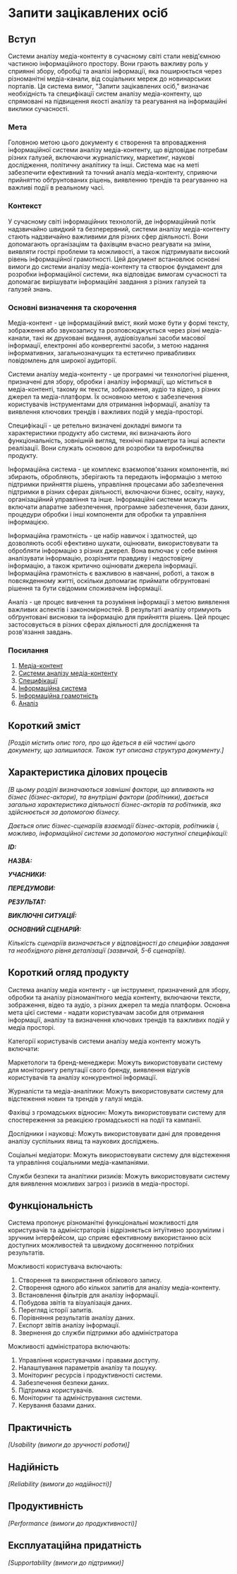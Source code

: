 # Запити зацікавлених осіб

## Вступ

Системи аналізу медіа-контенту в сучасному світі стали невід'ємною частиною інформаційного простору. Вони грають важливу роль у сприянні збору, обробці та аналізі інформації, яка поширюється через різноманітні медіа-канали, від соціальних мереж до новинарських порталів. Ця система вимог, "Запити зацікавлених осіб," визначає необхідність та специфікації систем аналізу медіа-контенту, що спрямовані на підвищення якості аналізу та реагування на інформаційні виклики сучасності.

### Мета

Головною метою цього документу є створення та впровадження інформаційної системи аналізу медіа-контенту, що відповідає потребам різних галузей, включаючи журналістику, маркетинг, наукові дослідження, політичну аналітику та інші. Система має на меті забезпечити ефективний та точний аналіз медіа-контенту, сприяючи прийняттю обґрунтованих рішень, виявленню трендів та реагуванню на важливі події в реальному часі.

### Контекст

У сучасному світі інформаційних технологій, де інформаційний потік надзвичайно швидкий та безперервний, системи аналізу медіа-контенту стають надзвичайно важливими для різних сфер діяльності. Вони допомагають організаціям та фахівцям вчасно реагувати на зміни, виявляти гострі проблеми та можливості, а також підтримувати високий рівень інформаційної грамотності.
Цей документ встановлює основні вимоги до системи аналізу медіа-контенту та створює фундамент для розробки інформаційної системи, яка відповідає вимогам сучасності та допомагає вирішувати інформаційні завдання з різних галузей та галузей знань.


### Основні визначення та скорочення

Медіа-контент - це інформаційний вміст, який може бути у формі тексту, зображення або звукозапису та розповсюджується через різні медіа-канали, такі як друковані видання, аудіовізуальні засоби масової інформації, електронні або конвергентні засоби, з метою надання інформативних, загальнозначущих та естетично привабливих повідомлень для широкої аудиторії.

Системи аналізу медіа-контенту - це програмні чи технологічні рішення, призначені для збору, обробки і аналізу інформації, що міститься в медіа-контенті, такому як тексти, зображення, аудіо та відео, з різних джерел та медіа-платформ. Їх основною метою є забезпечення користувачів інструментами для отримання інформації, аналізу та виявлення ключових трендів і важливих подій у медіа-просторі.

Специфікації - це ретельно визначені докладні вимоги та характеристики продукту або системи, які визначають його функціональність, зовнішній вигляд, технічні параметри та інші аспекти реалізації. Вони служать основою для розробки та виробництва продукту.

Інформаційна система - це комплекс взаємопов'язаних компонентів, які збирають, обробляють, зберігають та передають інформацію з метою підтримки прийняття рішень, управління процесами або забезпечення підтримки в різних сферах діяльності, включаючи бізнес, освіту, науку, організаційний управління та інше. Інформаційні системи можуть включати апаратне забезпечення, програмне забезпечення, бази даних, процедури обробки і інші компоненти для обробки та управління інформацією.

Інформаційна грамотність - це набір навичок і здатностей, що дозволяють особі ефективно шукати, оцінювати, використовувати та обробляти інформацію з різних джерел. Вона включає у себе вміння аналізувати інформацію, розрізняти правдиву і недостовірну інформацію, а також критично оцінювати джерела інформації. Інформаційна грамотність є важливою в навчанні, роботі, а також в повсякденному житті, оскільки допомагає приймати обгрунтовані рішення та бути свідомим споживачем інформації.

Аналіз - це процес вивчення та розуміння інформації з метою виявлення важливих аспектів і закономірностей. В результаті аналізу отримують обґрунтовані висновки та інформацію для прийняття рішень. Цей процес застосовується в різних сферах діяльності для дослідження та розв'язання завдань.

### Посилання

1. <a name="link1" href="https://uk.wiktionary.org/wiki/%D0%BC%D0%B5%D0%B4%D1%96%D0%B0-%D0%BA%D0%BE%D0%BD%D1%82%D0%B5%D0%BD%D1%82">Медіа-контент</a>
2. <a name="link2" href="https://uk.wikipedia.org/wiki/%D0%9A%D0%BE%D0%BD%D1%82%D0%B5%D0%BD%D1%82-%D0%B0%D0%BD%D0%B0%D0%BB%D1%96%D0%B7">Системи аналізу медіа-контенту</a>
3. <a name="link3" href="https://uk.wikipedia.org/wiki/%D0%A1%D0%BF%D0%B5%D1%86%D0%B8%D1%84%D1%96%D0%BA%D0%B0%D1%86%D1%96%D1%8F">Специфікації</a>
4. <a name="link4" href="https://uk.wikipedia.org/wiki/%D0%86%D0%BD%D1%84%D0%BE%D1%80%D0%BC%D0%B0%D1%86%D1%96%D0%B9%D0%BD%D0%B0_%D1%81%D0%B8%D1%81%D1%82%D0%B5%D0%BC%D0%B0">Інформаційна система</a>
5. <a name="link5" href="https://uk.wikipedia.org/wiki/%D0%86%D0%BD%D1%84%D0%BE%D1%80%D0%BC%D0%B0%D1%86%D1%96%D0%B9%D0%BD%D0%B0_%D0%B3%D1%80%D0%B0%D0%BC%D0%BE%D1%82%D0%BD%D1%96%D1%81%D1%82%D1%8C">Інформаційна грамотність</a>
6. <a name="link6" href="https://uk.wikipedia.org/wiki/%D0%90%D0%BD%D0%B0%D0%BB%D1%96%D0%B7">Аналіз</a>

## Короткий зміст

*[Розділ містить опис того, про що йдеться в еій частині цього документу, що залишилася. 
Також тут описана структура документу.]*

## Характеристика ділових процесів

*[В цьому розділі визначаються зовнішні фактори, що впливають на бізнес (бізнес-актори), 
та внутрішні фактори (робітники), дається загальна характеристика діяльності бізнес-акторів 
та робітників, яка здійснюється за допомогою бізнесу.*

*Дається опис бізнес-сценаріїв взаємодії бізнес-акторів, робітників і, можливо, інформаційної системи за допомогою наступної
специфікації:*

   
***ID:***
    
***НАЗВА:***
    
***УЧАСНИКИ:***

***ПЕРЕДУМОВИ:***

***РЕЗУЛЬТАТ:***

***ВИКЛЮЧНІ СИТУАЦІЇ:***

***ОСНОВНИЙ СЦЕНАРІЙ:***

*Кількість сценаріїв визначається у відповідності до специфіки завдання та необхідного 
рівня деталізації (зазвичай, 5-6 сценаріїв).*

## Короткий огляд продукту

Система аналізу медіа контенту - це інструмент, призначений для збору, обробки та аналізу різноманітного медіа контенту, включаючи тексти, зображення, відео та аудіо, з різних джерел та медіа платформ. Основна мета цієї системи - надати користувачам засоби для отримання інформації, аналізу та визначення ключових трендів та важливих подій у медіа просторі.

Категорії користувачів системи аналізу медіа контенту можуть включати:

Маркетологи та бренд-менеджери: Можуть використовувати систему для моніторингу репутації свого бренду, виявлення відгуків користувачів та аналізу конкурентної інформації.

Журналісти та медіа-аналітики: Можуть використовувати систему для відстеження новин та трендів у галузі медіа.

Фахівці з громадських відносин: Можуть використовувати систему для спостереження за реакцією громадськості на події та кампанії.

Дослідники і науковці: Можуть використовувати дані для проведення аналізу суспільних явищ та наукових досліджень.

Соціальні медіатори: Можуть використовувати систему для відстеження та управління соціальними медіа-кампаніями.

Служби безпеки та аналітики ризиків: Можуть використовувати систему для виявлення можливих загроз і ризиків в медіа-просторі.


## Функціональність

Система пропонує різноманітні функціональні можливості для користувачів та адміністраторів і відрізняється інтуїтивно зрозумілим і зручним інтерфейсом, що сприяє ефективному використанню всіх доступних можливостей та швидкому досягненню потрібних результатів.

Можливості користувача включають:

1. Створення та використання облікового запису.
2. Створення одного або кількох запитів для аналізу медіа-контенту.
3. Встановлення фільтрів для аналізу інформації.
4. Побудова звітів та візуалізація даних.
5. Перегляд історії запитів.
6. Порівняння результатів аналізу даних.
7. Експорт звітів аналізу інформації.
8. Звернення до служби підтримки або адміністратора

Можливості адміністратора включають:

1. Управління користувачами і правами доступу.
2. Налаштування параметрів аналізу та пошуку.
3. Моніторинг ресурсів і продуктивності системи.
4. Забезпечення безпеки даних.
5. Підтримка користувачів.
6. Моніторинг та адміністрування системи.
7. Керування базами даних.

## Практичність

*[Usability (вимоги до зручності роботи)]*

## Надійність

*[Reliability (вимоги до надійності)]*

## Продуктивність

*[Performance (вимоги до продуктивності)]*

## Експлуатаційна придатність

*[Supportability (вимоги до підтримки)]*
